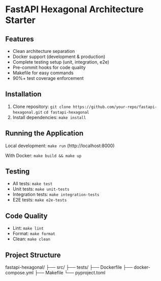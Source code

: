 # FastAPI Hexagonal Architecture Starter

## Features
- Clean architecture separation
- Docker support (development & production)
- Complete testing setup (unit, integration, e2e)
- Pre-commit hooks for code quality
- Makefile for easy commands
- 90%+ test coverage enforcement

## Installation
1. Clone repository:
   `git clone https://github.com/your-repo/fastapi-hexagonal.git`
   `cd fastapi-hexagonal`
2. Install dependencies:
   `make install`

## Running the Application
Local development:
`make run` (http://localhost:8000)

With Docker:
`make build && make up`

## Testing
- All tests: `make test`
- Unit tests: `make unit-tests`
- Integration tests: `make integration-tests`
- E2E tests: `make e2e-tests`

## Code Quality
- Lint: `make lint`
- Format: `make format`
- Clean: `make clean`

## Project Structure
fastapi-hexagonal/
├── src/
├── tests/
├── Dockerfile
├── docker-compose.yml
├── Makefile
└── pyproject.toml